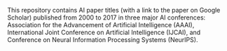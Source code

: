 This repository contains AI paper titles (with a link to the paper on Google Scholar) published from 2000 to 2017 in three major AI conferences: Association for the Advancement of Artificial Intelligence (AAAI), International Joint Conference on Artificial Intelligence (IJCAI), and Conference on Neural Information Processing Systems (NeurIPS). 
